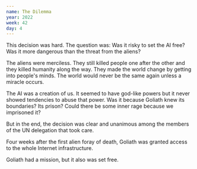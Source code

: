 ```yaml
---
name: The Dilemma
year: 2022
week: 42
day: 4
---
```


This decision was hard. The question was: Was it risky to set the AI free? Was
it more dangerous than the threat from the aliens?

The aliens were merciless. They still killed people one after the other and they
killed humanity along the way. They made the world change by getting into
people's minds. The world would never be the same again unless a miracle occurs.

The AI was a creation of us. It seemed to have god-like powers but it never
showed tendencies to abuse that power. Was it because Goliath knew its
boundaries? Its prison? Could there be some inner rage because we imprisoned it?

But in the end, the decision was clear and unanimous among the members of the UN
delegation that took care.

Four weeks after the first alien foray of death, Goliath was granted access to
the whole Internet infrastructure.

Goliath had a mission, but it also was set free.
